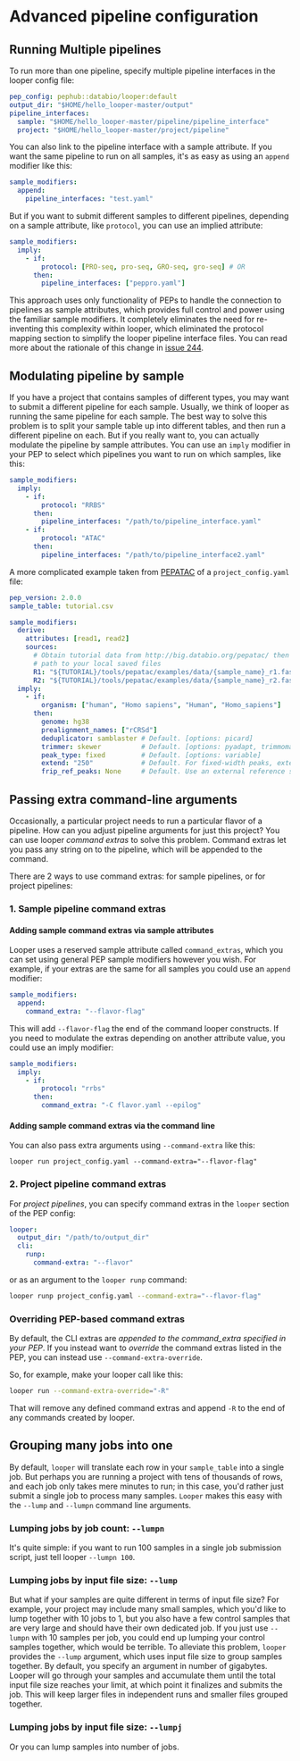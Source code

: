 # Advanced pipeline configuration

## Running Multiple pipelines

To run more than one pipeline, specify multiple pipeline interfaces in the looper config file:

```yaml
pep_config: pephub::databio/looper:default
output_dir: "$HOME/hello_looper-master/output"
pipeline_interfaces:
  sample: "$HOME/hello_looper-master/pipeline/pipeline_interface"
  project: "$HOME/hello_looper-master/project/pipeline"
```

You can also link to the pipeline interface with a sample attribute. If you want the same pipeline to run on all samples, it's as easy as using an `append` modifier like this:

```yaml
sample_modifiers:
  append:
    pipeline_interfaces: "test.yaml"
```

But if you want to submit different samples to different pipelines, depending on a sample attribute, like `protocol`, you can use an implied attribute:

```yaml
sample_modifiers:
  imply:
    - if:
        protocol: [PRO-seq, pro-seq, GRO-seq, gro-seq] # OR
      then:
        pipeline_interfaces: ["peppro.yaml"]
```

This approach uses only functionality of PEPs to handle the connection to pipelines as sample attributes, which provides full control and power using the familiar sample modifiers. It completely eliminates the need for re-inventing this complexity within looper, which eliminated the protocol mapping section to simplify the looper pipeline interface files. You can read more about the rationale of this change in [issue 244](https://github.com/pepkit/looper/issues/244#issuecomment-611154594).

## Modulating pipeline by sample

If you have a project that contains samples of different types, you may want to submit a different pipeline for each sample.
Usually, we think of looper as running the same pipeline for each sample.
The best way to solve this problem is to split your sample table up into different tables, and then run a different pipeline on each.
But if you really want to, you can actually modulate the pipeline by sample attributes.
You can use an `imply` modifier in your PEP to select which pipelines you want to run on which samples, like this:


```yaml
sample_modifiers:
  imply:
    - if:
        protocol: "RRBS"
      then:
        pipeline_interfaces: "/path/to/pipeline_interface.yaml"
    - if:
        protocol: "ATAC"
      then:
        pipeline_interfaces: "/path/to/pipeline_interface2.yaml"
```

A more complicated example taken from [PEPATAC](https://pepatac.databio.org/en/latest/) of a `project_config.yaml` file:

```yaml
pep_version: 2.0.0
sample_table: tutorial.csv

sample_modifiers:
  derive:
    attributes: [read1, read2]
    sources:
      # Obtain tutorial data from http://big.databio.org/pepatac/ then set
      # path to your local saved files
      R1: "${TUTORIAL}/tools/pepatac/examples/data/{sample_name}_r1.fastq.gz"
      R2: "${TUTORIAL}/tools/pepatac/examples/data/{sample_name}_r2.fastq.gz"
  imply:
    - if: 
        organism: ["human", "Homo sapiens", "Human", "Homo_sapiens"]
      then: 
        genome: hg38
        prealignment_names: ["rCRSd"]
        deduplicator: samblaster # Default. [options: picard]
        trimmer: skewer          # Default. [options: pyadapt, trimmomatic]
        peak_type: fixed         # Default. [options: variable]
        extend: "250"            # Default. For fixed-width peaks, extend this distance up- and down-stream.
        frip_ref_peaks: None     # Default. Use an external reference set of peaks instead of the peaks called from this run
```



## Passing extra command-line arguments

Occasionally, a particular project needs to run a particular flavor of a pipeline. How can you  adjust pipeline arguments for just this project? You can use looper *command extras* to solve this problem. Command extras let you pass any string on to the pipeline, which will be appended to the command.

There are 2 ways to use command extras: for sample pipelines, or for project pipelines:

### 1. Sample pipeline command extras

#### Adding sample command extras via sample attributes

Looper uses a reserved sample attribute called `command_extras`, which you can set using general PEP sample modifiers however you wish. For example, if your extras are the same for all samples you could use an `append` modifier:


```yaml
sample_modifiers:
  append:
    command_extra: "--flavor-flag"
```

This will add `--flavor-flag` the end of the command looper constructs. If you need to modulate the extras depending on another attribute value, you could use an imply modifier:

```yaml
sample_modifiers:
  imply:
    - if:
        protocol: "rrbs"
      then:
        command_extra: "-C flavor.yaml --epilog"
```

#### Adding sample command extras via the command line

You can also pass extra arguments using `--command-extra` like this:

```
looper run project_config.yaml --command-extra="--flavor-flag"
```

### 2. Project pipeline command extras

For *project pipelines*, you can specify command extras in the `looper` section of the PEP config:

```yaml
looper:
  output_dir: "/path/to/output_dir"
  cli:
    runp:
      command-extra: "--flavor"
```

or as an argument to the `looper runp` command:


```bash
looper runp project_config.yaml --command-extra="--flavor-flag"
```


### Overriding PEP-based command extras

By default, the CLI extras are *appended to the command_extra specified in your PEP*. If you instead want to *override* the command extras listed in the PEP, you can instead use `--command-extra-override`.

So, for example, make your looper call like this:

```bash
looper run --command-extra-override="-R"
```

That will remove any defined command extras and append `-R` to the end of any commands created by looper.


## Grouping many jobs into one

By default, `looper` will translate each row in your `sample_table` into a single job. But perhaps you are running a project with tens of thousands of rows, and each job only takes mere minutes to run; in this case, you'd rather just submit a single job to process many samples. `Looper` makes this easy with the `--lump` and `--lumpn` command line arguments.

### Lumping jobs by job count: `--lumpn`

It's quite simple: if you want to run 100 samples in a single job submission script, just tell looper `--lumpn 100`.

### Lumping jobs by input file size: `--lump`

But what if your samples are quite different in terms of input file size? For example, your project may include many small samples, which you'd like to lump together with 10 jobs to 1, but you also have a few control samples that are very large and should have their own dedicated job. If you just use `--lumpn` with 10 samples per job, you could end up lumping your control samples together, which would be terrible. To alleviate this problem, `looper` provides the `--lump` argument, which uses input file size to group samples together. By default, you specify an argument in number of gigabytes. Looper will go through your samples and accumulate them until the total input file size reaches your limit, at which point it finalizes and submits the job. This will keep larger files in independent runs and smaller files grouped together.

### Lumping jobs by input file size: `--lumpj`

Or you can lump samples into number of jobs.


